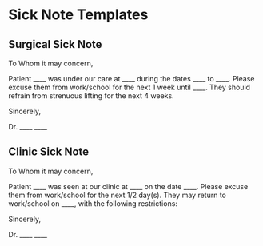 # Sick Note Templates
## Surgical Sick Note

To Whom it may concern, 

Patient ____ was under our care at ____ during the dates ____ to ____. Please excuse them from work/school for the next 1 week until ____. They should refrain from strenuous lifting for the next 4 weeks. 

Sincerely, 

Dr. ____ ____

## Clinic Sick Note

To Whom it may concern, 

Patient ____ was seen at our clinic at ____ on the date ____. Please excuse them from work/school for the next 1/2 day(s). They may return to work/school on  ____, with the following restrictions:

Sincerely, 

Dr. ____ ____
